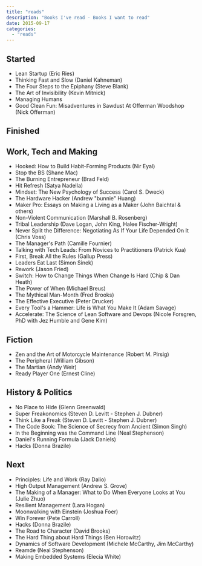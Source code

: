 ```yaml
---
title: "reads"
description: "Books I've read - Books I want to read"
date: 2015-09-17
categories:
  - "reads"
---
```


Started
-------
* Lean Startup (Eric Ries)
* Thinking Fast and Slow (Daniel Kahneman)
* The Four Steps to the Epiphany (Steve Blank)
* The Art of Invisibility (Kevin Mitnick)
* Managing Humans
* Good Clean Fun: Misadventures in Sawdust At Offerman Woodshop (Nick Offerman)

Finished
--------

## Work, Tech and Making

* Hooked: How to Build Habit-Forming Products (Nir Eyal)
* Stop the BS (Shane Mac)
* The Burning Entrepreneur (Brad Feld)
* Hit Refresh (Satya Nadella)
* Mindset: The New Psychology of Success (Carol S. Dweck)
* The Hardware Hacker (Andrew "bunnie" Huang)
* Maker Pro: Essays on Making a Living as a Maker (John Baichtal & others)
* Non-Violent Communication (Marshall B. Rosenberg)
* Tribal Leadership (Dave Logan, John King, Halee Fischer-Wright)
* Never Split the Difference: Negotiating As If Your Life Depended On It (Chris Voss)
* The Manager's Path (Camille Fournier)
* Talking with Tech Leads: From Novices to Practitioners (Patrick Kua)
* First, Break All the Rules (Gallup Press)
* Leaders Eat Last (Simon Sinek)
* Rework (Jason Fried)
* Switch: How to Change Things When Change Is Hard (Chip & Dan Heath)
* The Power of When (Michael Breus)
* The Mythical Man-Month (Fred Brooks)
* The Effective Executive (Peter Drucker)
* Every Tool's a Hammer: Life is What You Make It (Adam Savage)
* Accelerate: The Science of Lean Software and Devops (Nicole Forsgren, PhD with Jez Humble and Gene Kim)

## Fiction

* Zen and the Art of Motorcycle Maintenance (Robert M. Pirsig)
* The Peripheral (William Gibson)
* The Martian (Andy Weir)
* Ready Player One (Ernest Cline)

## History & Politics

* No Place to Hide (Glenn Greenwald)
* Super Freakonomics (Steven D. Levitt - Stephen J. Dubner)
* Think Like a Freak (Steven D. Levitt - Stephen J. Dubner)
* The Code Book: The Science of Secrecy from Ancient (Simon Singh)
* In the Beginning was the Command Line (Neal Stephenson)
* Daniel's Running Formula (Jack Daniels)
* Hacks (Donna Brazile)

Next
----
* Principles: Life and Work (Ray Dalio)
* High Output Management (Andrew S. Grove)
* The Making of a Manager: What to Do When Everyone Looks at You (Julie Zhuo)
* Resilient Management (Lara Hogan)
* Moonwalking with Einstein (Joshua Foer)
* Win Forever (Pete Carroll)
* Hacks (Donna Brazile)
* The Road to Character (David Brooks)
* The Hard Thing about Hard Things (Ben Horowitz)
* Dynamics of Software Development (Michele McCarthy, Jim McCarthy)
* Reamde (Neal Stephenson)
* Making Embedded Systems (Elecia White)